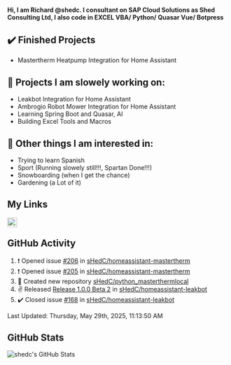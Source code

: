 #### Hi, I am Richard @shedc. I consultant on SAP Cloud Solutions as Shed Consulting Ltd, I also code in EXCEL VBA/ Python/ Quasar Vue/ Botpress

## ✔️ Finished Projects
- Mastertherm Heatpump Integration for Home Assistant

## 👋 Projects I am slowely working on:
- Leakbot Integration for Home Assistant
- Ambrogio Robot Mower Integration for Home Assistant
- Learning Spring Boot and Quasar, AI
- Building Excel Tools and Macros

## 👀 Other things I am interested in:
- Trying to learn Spanish
- Sport (Running slowely still!!!, Spartan Done!!!)
- Snowboarding (when I get the chance)
- Gardening (a Lot of it)

## My Links
[<img align="left" alt="shedc | LinkedIn" width="22px" src="https://cdn.jsdelivr.net/npm/simple-icons@v3/icons/linkedin.svg" />][linkedin]

<br/>

## GitHub Activity
<!--RECENT_ACTIVITY:start-->
1. ❗️ Opened issue [#206](https://github.com/sHedC/homeassistant-mastertherm/issues/206) in [sHedC/homeassistant-mastertherm](https://github.com/sHedC/homeassistant-mastertherm)
2. ❗️ Opened issue [#205](https://github.com/sHedC/homeassistant-mastertherm/issues/205) in [sHedC/homeassistant-mastertherm](https://github.com/sHedC/homeassistant-mastertherm)
3. 📔 Created new repository [sHedC/python_masterthermlocal](https://github.com/sHedC/python_masterthermlocal)
4. ✌️ Released [Release 1.0.0 Beta 2](https://github.com/sHedC/homeassistant-leakbot/releases/tag/1.0.0-b2) in [sHedC/homeassistant-leakbot](https://github.com/sHedC/homeassistant-leakbot)
5. ✔️ Closed issue [#168](https://github.com/sHedC/homeassistant-leakbot/issues/168) in [sHedC/homeassistant-leakbot](https://github.com/sHedC/homeassistant-leakbot)
<!--RECENT_ACTIVITY:end-->
<!--RECENT_ACTIVITY:last_update-->
Last Updated: Thursday, May 29th, 2025, 11:13:50 AM
<!--RECENT_ACTIVITY:last_update_end-->

## GitHub Stats
<img align="left" alt="shedc's GitHub Stats" src="https://github-readme-stats.vercel.app/api?username=shedc&show_icons=true&hide_title=true" />

[linkedin]: https://www.linkedin.com/in/richard-holmes-3314251/
